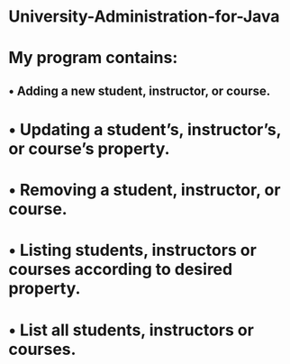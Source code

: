 # University-Administration-for-Java

# My program contains: 
## • Adding a new student, instructor, or course.
# • Updating a student’s, instructor’s, or course’s property.
# • Removing a student, instructor, or course.
# • Listing students, instructors or courses according to desired property.
# • List all students, instructors or courses.
